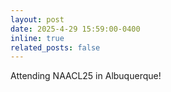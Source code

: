 ```yaml
---
layout: post
date: 2025-4-29 15:59:00-0400
inline: true
related_posts: false
---
```


Attending NAACL25 in Albuquerque!
